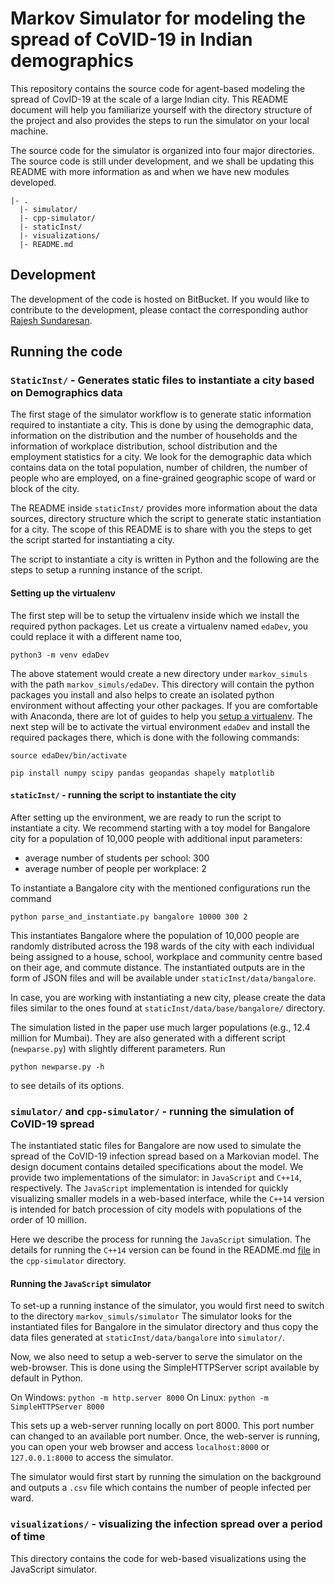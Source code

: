 # Markov Simulator for modeling the spread of CoVID-19 in Indian demographics

This repository contains the source code for agent-based modeling the spread of CovID-19 at the scale of a large Indian city. This README document will help you familiarize yourself with the directory structure of the project and also provides the steps to run the simulator on your local machine.

The source code for the simulator is organized into four major directories.
The source code is still under development, and we shall be updating this README with more information as and when we have new modules developed.

```
|- .
  |- simulator/
  |- cpp-simulator/
  |- staticInst/
  |- visualizations/
  |- README.md
```


## Development

The development of the code is hosted on BitBucket.  If you would like to contribute to the development, please contact the corresponding author [Rajesh Sundaresan](mailto:rajeshs@iisc.ac.in).


## Running the code

### `StaticInst/` - Generates static files to instantiate a city based on Demographics data
The first stage of the simulator workflow is to generate static information required to instantiate a city. This is done by using the demographic data, information on the distribution and the number of households and the information of workplace distribution, school distribution and the employment statistics for a city. We look for the demographic data which contains data on the total population, number of children, the number of people who are employed, on a fine-grained geographic scope of ward or block of the city.

The README inside `staticInst/` provides more information about the data sources, directory structure which the script to generate static instantiation for a city. The scope of this README is to share with you the steps to get the script started for instantiating a city.

The script to instantiate a city is written in Python and the following are the steps to setup a running instance of the script.

#### Setting up the virtualenv
The first step will be to setup the virtualenv inside which we install the required python packages. Let us create a virtualenv named `edaDev`, you could replace it with a different name too,

`python3 -m venv edaDev` 

The above statement would create a new directory under `markov_simuls` with the path `markov_simuls/edaDev`. This directory will contain the python packages you install and also helps to create an isolated python environment without affecting your other packages. 
If you are comfortable with Anaconda, there are lot of guides to help you [setup a virtualenv](https://uoa-eresearch.github.io/eresearch-cookbook/recipe/2014/11/20/conda/). The next step will be to activate the virtual environment `edaDev` and install the required packages there, which is done with the following commands:

```
source edaDev/bin/activate
```
```
pip install numpy scipy pandas geopandas shapely matplotlib
```

#### `staticInst/` - running the script to instantiate the city
After setting up the environment, we are ready to run the script to instantiate a city. We recommend starting with a toy model for Bangalore city for a population of 10,000 people with additional input parameters:

- average number of students per school: 300
- average number of people per workplace: 2

To instantiate a Bangalore city with the mentioned configurations run the command

```
python parse_and_instantiate.py bangalore 10000 300 2
```

This instantiates Bangalore where the population of 10,000 people are randomly distributed across the 198 wards of the city with each individual being assigned to a house, school, workplace and community centre based on their age, and commute distance.
The instantiated outputs are in the form of JSON files and will be available under `staticInst/data/bangalore`. 

In case, you are working with instantiating a new city, please create the data files similar to the ones found at `staticInst/data/base/bangalore/` directory.


The simulation listed in the paper use much larger populations (e.g., 12.4 million for Mumbai).  They are also generated with a different script (`newparse.py`) with slightly different parameters.  Run

```
python newparse.py -h
```

to see details of its options.

### `simulator/` and `cpp-simulator/` - running the simulation of CoVID-19 spread
The instantiated static files for Bangalore are now used to simulate the spread of the CoVID-19 infection spread based on a Markovian model. The design document contains detailed specifications about the model.  We provide two implementations of the simulator: in `JavaScript` and `C++14`, respectively.  The `JavaScript` implementation is intended for quickly visualizing smaller models in a web-based interface, while the `C++14` version is intended for batch procession of city models with populations of the order of 10 million.

Here we describe the process for running the `JavaScript` simulation.  The details for running the `C++14` version can be found in the README.md [file](cpp-simulator/README.md) in the `cpp-simulator` directory.

#### Running the `JavaScript` simulator

To set-up a running instance of the simulator, you would first need to switch to the directory `markov_simuls/simulator`
The simulator looks for the instantiated files for Bangalore in the simulator directory and thus copy the data files generated at `staticInst/data/bangalore` into `simulator/`.

Now, we also need to setup a web-server to serve the simulator on the web-browser. This is done using the SimpleHTTPServer script available by default in Python.

On Windows: `python -m http.server 8000`
On Linux:   `python -m SimpleHTTPServer 8000`

This sets up a web-server running locally on port 8000. This port number can changed to an available port number.
Once, the web-server is running, you can open your web browser and access `localhost:8000` or `127.0.0.1:8000` to access the simulator.

The simulator would first start by running the simulation on the background and outputs a `.csv` file which contains the number of people infected per ward.


### `visualizations/` - visualizing the infection spread over a period of time

This directory contains the code for web-based visualizations using the JavaScript simulator.

